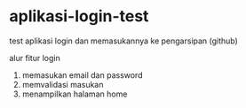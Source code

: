 # aplikasi-login-test
test aplikasi login dan memasukannya ke pengarsipan (github)

alur fitur login
1. memasukan email dan password
2. memvalidasi masukan
3. menampilkan halaman home
